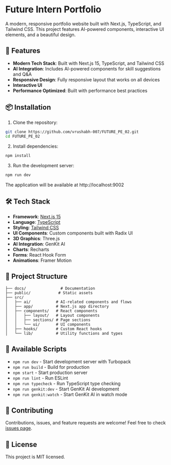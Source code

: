 # Future Intern Portfolio

A modern, responsive portfolio website built with Next.js, TypeScript, and Tailwind CSS. This project features AI-powered components, interactive UI elements, and a beautiful design.

## 🚀 Features

- **Modern Tech Stack**: Built with Next.js 15, TypeScript, and Tailwind CSS
- **AI Integration**: Includes AI-powered components for skill suggestions and Q&A
- **Responsive Design**: Fully responsive layout that works on all devices
- **Interactive UI**
- **Performance Optimized**: Built with performance best practices

## 📦 Installation

1. Clone the repository:
```bash
git clone https://github.com/vrushabh-007/FUTURE_PE_02.git
cd FUTURE_PE_02
```

2. Install dependencies:
```bash
npm install
```

3. Run the development server:
```bash
npm run dev
```

The application will be available at http://localhost:9002

## 🛠️ Tech Stack

- **Framework**: [Next.js 15](https://nextjs.org/)
- **Language**: [TypeScript](https://www.typescriptlang.org/)
- **Styling**: [Tailwind CSS](https://tailwindcss.com/)
- **UI Components**: Custom components built with Radix UI
- **3D Graphics**: Three.js
- **AI Integration**: GenKit AI
- **Charts**: Recharts
- **Forms**: React Hook Form
- **Animations**: Framer Motion

## 📁 Project Structure

```
├── docs/               # Documentation
├── public/            # Static assets
├── src/
│   ├── ai/           # AI-related components and flows
│   ├── app/          # Next.js app directory
│   ├── components/   # React components
│   │   ├── layout/   # Layout components
│   │   ├── sections/ # Page sections
│   │   └── ui/       # UI components
│   ├── hooks/        # Custom React hooks
│   └── lib/          # Utility functions and types
```

## 🔧 Available Scripts

- `npm run dev` - Start development server with Turbopack
- `npm run build` - Build for production
- `npm start` - Start production server
- `npm run lint` - Run ESLint
- `npm run typecheck` - Run TypeScript type checking
- `npm run genkit:dev` - Start GenKit AI development
- `npm run genkit:watch` - Start GenKit AI in watch mode

## 🤝 Contributing

Contributions, issues, and feature requests are welcome! Feel free to check [issues page](https://github.com/vrushabh-007/FUTURE_PE_02/issues).

## 📝 License

This project is MIT licensed. 
